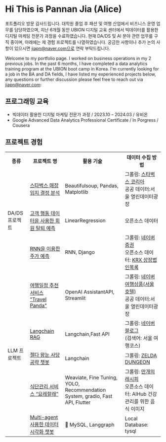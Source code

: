 # Hi This is Pannan Jia (Alice)
포트폴리오 방문 감사드립니다. 대학원 졸업 후 패션 및 여행 산업에서 비즈니스 운영 업무를 담당하였으며, 지난 6개월 동안 UBION 디지털 교육 센터에서 빅데이터를 활용한 디지털 마케팅 전문가 과정을 수료하였습니다. 현재 DA/DS 및 AI 분야 관련 업무를 구직 중이며, 아래에는 제 경험 프로젝트를 나열하였습니다. 궁금한 사항이나 추가 논의 사항이 있으시면 jiapn@naver.com으로 연락 부탁드립니다.

Welcome to my portfolio page. I worked on business operations in my 2 previous jobs. In the past 6 months, I have completed a data analytics training program at the UBION boot camp in Korea. I'm currently looking for a job in the BA and DA fields, I have listed my experienced projects below, any questions or further discussion please feel free to reach out via jiapn@naver.com: 

## 프로그래밍 교육
- 빅데이터 활용한 디지털 마케팅 전문가 과정 / 2023.10 – 2024.03 / 유비온
- Google Advanced Data Analytics Professional Certificate / In Porgress / Cousera 

## 프로젝트 경험
<table>
  <tr>
    <th>종류</th>
    <th>프로젝트 명</th>
    <th>활용 기술</th>
    <th>데이터 수집 방법</th>
  </tr>
  <tr>
    <td rowspan="3">DA/DS 프로젝트</td>
    <td> <a href="https://github.com/jiapn123/Starbucks">스타벅스 매장 입지 결정 분석</a></td>
    <td>Beautifulsoup, Pandas, Matplotlib</td>
    <td>그롤링: <a href="https://www.starbucks.co.kr/">스타벅스 코리아</a><br>공공 데이터:서울 열린데이터광장</td>
  </tr>
  <tr>
    <td> <a href="https://github.com/jiapn123/marketing-data-analysis">고객 행동 데이터을 사용한 회원 탈퇴 예측</a></td>
    <td>LinearRegression</td>
    <td>오픈소스 데이터</td>
  </tr>
  <tr>
    <td> <a href="https://github.com/jiapn123/stock-price-prediction">RNN을 이용한 주가 예측</a></td>
    <td>RNN, Django</td>
    <td>그롤링: <a href="https://finance.naver.com/item/sise_day.nhn?code=005930">네이버 증권</a><br>오픈소스 데이터: <a href="http://kind.krx.co.kr/corpgeneral/corpList.do?method=download&searchType=13">KRX 상장법인목록</a></td>
  </tr>
  <tr>
    <td rowspan="5">LLM 프로젝트</td>
    <td> <a href="https://github.com/jiapn123/TravelPanda">여행일정 추천 서비스 "Travel Panda"</a></td>
    <td>OpenAI AssistantAPI, Streamlit </td>
    <td>그롤링: <a href="https://hotels.naver.com/list?placeFileName=place%3ASeoul&adultCnt=2&includeTax=false&sortField=popularityKR&sortDirection=descending">네이버 여행상품(서울 호텔)</a><br> 공공 데이터:서울 열린데이터광장</td>
  </tr>
  <tr>
    <td> <a href="https://github.com/jiapn123/RAGSystem">Langchain RAG</a></td>
    <td>Langchain,Fast API</td>
    <td>그롤링: <a href="https://search.naver.com/search.naver?ssc=tab.blog.all&sm=tab_jum&query=%EC%84%9C%EC%9A%B8+%EC%97%AC%ED%96%89%EC%BD%94%EC%8A%A4">네이버 블로그</a><br>(검색어: 서울 여행코스)</td>
  </tr>
  <tr>
    <td> <a href="https://github.com/jiapn123/zelda-guide-gpt">젤다 왕눈 사당 공략 챗봇</a></td>
    <td>Langchain</td>
    <td>그롤링: <a href="https://www.zeldadungeon.net/wiki/Category:Tears_of_the_Kingdom_Sky_Shrines">ZELDA DUNGEON</a></td>
  </tr>
  <tr>
    <td> <a href="https://github.com/jonggu12/yorehalre_project">식단관리 서비스 “요레할래”</a></td>
    <td>Weaviate, Fine Tuning, YOLO, Recommendation System, gradio, Fast API, Flutter</td>
    <td>그롤링: <a href="https://10000recipe.com/">만개의레시피</a><br>오픈소스 데이터: AIHub 건강관리를 위한 음식 이미지</td>
  </tr>
  <tr>
    <td> <a href="https://github.com/jiapn123/langgraph">Multi-agent 사용한 데이터 시각화 챗봇</a></td>
    <td> MySQL, Langgraph</td>
    <td> Local Database: tysql</td>
  </tr>
</table>



<!--
**joshmadakor1/joshmadakor1** is a ✨ _special_ ✨ repository because its `README.md` (this file) appears on your GitHub profile.

Here are some ideas to get you started:

- 🔭 I’m currently working on ...
- 🌱 I’m currently learning ...
- 👯 I’m looking to collaborate on ...
- 🤔 I’m looking for help with ...
- 💬 Ask me about ...
- 📫 How to reach me: ...
- 😄 Pronouns: ...
- ⚡ Fun fact: ...
-->
